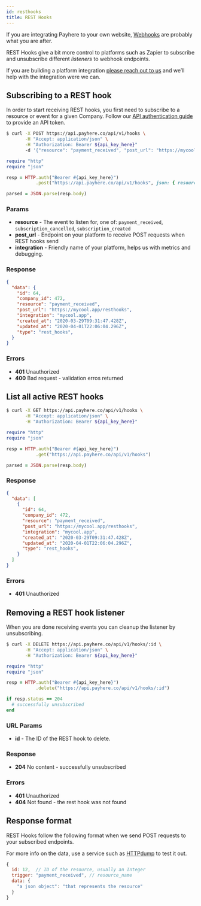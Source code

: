 ```yaml
---
id: resthooks
title: REST Hooks
---
```


If you are integrating Payhere to your own website, [Webhooks](/docs/webhooks) are probably what you are after.

REST Hooks give a bit more control to platforms such as Zapier to subscribe and unsubscribe different *listeners* to webhook endpoints.

If you are building a platform integration [please reach out to us](mailto:support@payhere.co) and we’ll help with the integration were we can.

## Subscribing to a REST hook

In order to start receiving REST hooks, you first need to subscribe to a resource or event for a given Company. Follow our [API authentication guide](/docs/api-auth) to provide an API token.

<!--DOCUSAURUS_CODE_TABS-->
<!--Curl-->
```sh
$ curl -X POST https://api.payhere.co/api/v1/hooks \
       -H "Accept: application/json" \
       -H "Authorization: Bearer ${api_key_here}"
       -d '{"resource": "payment_received", "post_url": "https://mycool.app/resthooks", "integration": "mycool.app"}'
```
<!--Ruby-->
```ruby
require "http"
require "json"

resp = HTTP.auth("Bearer #{api_key_here}")
           .post("https://api.payhere.co/api/v1/hooks", json: { resource: "payment_received", post_url: "https://mycool.app/resthooks", integration: "mycool.app" })

parsed = JSON.parse(resp.body)
```
<!--END_DOCUSAURUS_CODE_TABS-->

### Params

- **resource** - The event to listen for, one of: `payment_received`, `subscription_cancelled`, `subscription_created`
- **post_url** - Endpoint on your platform to receive POST requests when REST hooks send
- **integration** - Friendly name of your platform, helps us with metrics and debugging.

### Response

```json
{
  "data": {
    "id": 64,
    "company_id": 472,
    "resource": "payment_received",
    "post_url": "https://mycool.app/resthooks",
    "integration": "mycool.app",
    "created_at": "2020-03-29T09:31:47.428Z",
    "updated_at": "2020-04-01T22:06:04.296Z",
    "type": "rest_hooks",
  }
}
```

### Errors

- **401** Unauthorized
- **400** Bad request - validation erros returned

## List all active REST hooks

<!--DOCUSAURUS_CODE_TABS-->
<!--Curl-->
```sh
$ curl -X GET https://api.payhere.co/api/v1/hooks \
       -H "Accept: application/json" \
       -H "Authorization: Bearer ${api_key_here}"
```
<!--Ruby-->
```ruby
require "http"
require "json"

resp = HTTP.auth("Bearer #{api_key_here}")
           .get("https://api.payhere.co/api/v1/hooks")

parsed = JSON.parse(resp.body)
```
<!--END_DOCUSAURUS_CODE_TABS-->

### Response

```json
{
  "data": [
    {
      "id": 64,
      "company_id": 472,
      "resource": "payment_received",
      "post_url": "https://mycool.app/resthooks",
      "integration": "mycool.app",
      "created_at": "2020-03-29T09:31:47.428Z",
      "updated_at": "2020-04-01T22:06:04.296Z",
      "type": "rest_hooks",
    }
  ]
}
```

### Errors

- **401** Unauthorized

## Removing a REST hook listener

When you are done receiving events you can cleanup the listener by unsubscribing.

<!--DOCUSAURUS_CODE_TABS-->
<!--Curl-->
```sh
$ curl -X DELETE https://api.payhere.co/api/v1/hooks/:id \
       -H "Accept: application/json" \
       -H "Authorization: Bearer ${api_key_here}"
```
<!--Ruby-->
```ruby
require "http"
require "json"

resp = HTTP.auth("Bearer #{api_key_here}")
           .delete("https://api.payhere.co/api/v1/hooks/:id")

if resp.status == 204
  # successfully unsubscribed
end
```
<!--END_DOCUSAURUS_CODE_TABS-->

### URL Params

- **id** - The ID of the REST hook to delete.

### Response

- **204** No content - successfully unsubscribed

### Errors

- **401** Unauthorized
- **404** Not found - the rest hook was not found

## Response format

REST Hooks follow the following format when we send POST requests to your subscribed endpoints.

For more info on the data, use a service such as [HTTPdump](https://httpdump.app) to test it out.

```js
{
  id: 12,  // ID of the resource, usually an Integer
  trigger: "payment_received", // resource_name
  data: {
    "a json object": "that represents the resource"
  }
}
```
